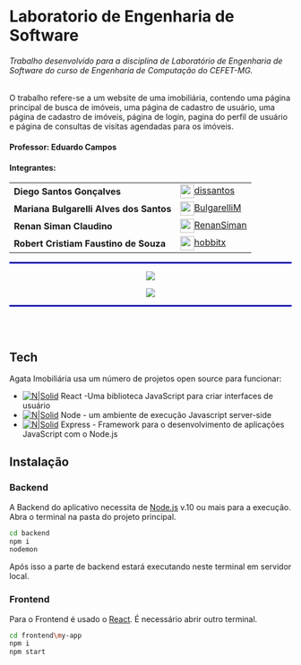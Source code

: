 # Laboratorio de Engenharia de Software

###### _Trabalho desenvolvido para a disciplina de Laboratório de Engenharia de Software do curso de Engenharia de Computação do CEFET-MG._

<p> O trabalho refere-se a um website de uma imobiliária, contendo uma página principal de busca de imóveis, uma página de cadastro de usuário, uma página de cadastro de imóveis, página de login, pagina do perfil de usuário e página de consultas de visitas agendadas para os imóveis.</p>

#### Professor: Eduardo Campos

#### Integrantes:
<table>
  <tr>
   <td><b>Diego Santos Gonçalves</b></td>
   <td><a href="https://github.com/dissantos"><img align="center" src="https://avatars.githubusercontent.com/u/49028141?s=400&v=4" width="25px;" alt=""/>dissantos</a><br/></td>
  </tr>
  <tr>
    <td><b>Mariana Bulgarelli Alves dos Santos</b></td>
    <td><a href="https://github.com/BulgarelliM"><img align="center" src="https://avatars.githubusercontent.com/u/42696123?s=460&u=c7ab48580269b43a0d9e6595fd2fcf65874765db&v=4" width="25px;" alt=""/>BulgarelliM</a><br/></td>
   </tr>
  <tr>
    <td><b>Renan Siman Claudino</b></td>
    <td><a href="https://github.com/RenanSiman"><img align="center" src="https://avatars.githubusercontent.com/u/31517127?s=460&u=9882f9e624feb52b48c5b510b195ac669a7dfef4&v=4" width="25px;" alt=""/>RenanSiman</a><br/></td>
   </tr>
  <tr>
    <td><b>Robert Cristiam Faustino de Souza</b></td>
    <td><a href="https://github.com/hobbitx"><img align="center" src="https://avatars.githubusercontent.com/u/14082208?s=460&u=df01b3925b145a6c448567f2f8fbb6bf46115c4c&v=4" width="25px;" alt=""/>hobbitx</a><br/></td>
   </tr>
</table>

<hr style="border:1px  solid blue"> </hr>

<p align="center">
  <img src="https://i.ibb.co/qxnQTNt/logo.png" />
</p>

<p align="center">
  <img src="https://i.ibb.co/g7L8X2W/sublogo.png" />
</p>

<hr style="border:1px  solid blue"> </hr>
<br>
<br>

## Tech

Agata Imobiliária usa um número de projetos open source para funcionar:

- [![N|Solid](https://i.ibb.co/YQxbvs9/Logo192.png)](https://pt-br.reactjs.org/) React -Uma biblioteca JavaScript para criar interfaces de usuário
- [![N|Solid](https://i.ibb.co/thqDk9V/N1-JRs-Fe-B-400x400.png)](https://nodejs.org/en/) Node - um ambiente de execução Javascript server-side
- [![N|Solid](https://i.ibb.co/S0qqQhD/Express-facebook-share.png)](https://expressjs.com/pt-br/) Express - Framework para o desenvolvimento de aplicações JavaScript com o Node.js


## Instalação

### Backend
A Backend do aplicativo necessita de [Node.js](https://nodejs.org/) v.10 ou mais para a execução.
Abra o terminal na pasta do projeto principal.

```sh
cd backend
npm i
nodemon
```

Após isso a parte de backend estará executando neste terminal em servidor local.

### Frontend
Para o Frontend é usado o [React](https://pt-br.reactjs.org/). É necessário abrir outro terminal.

```sh
cd frontend\my-app
npm i
npm start
```
